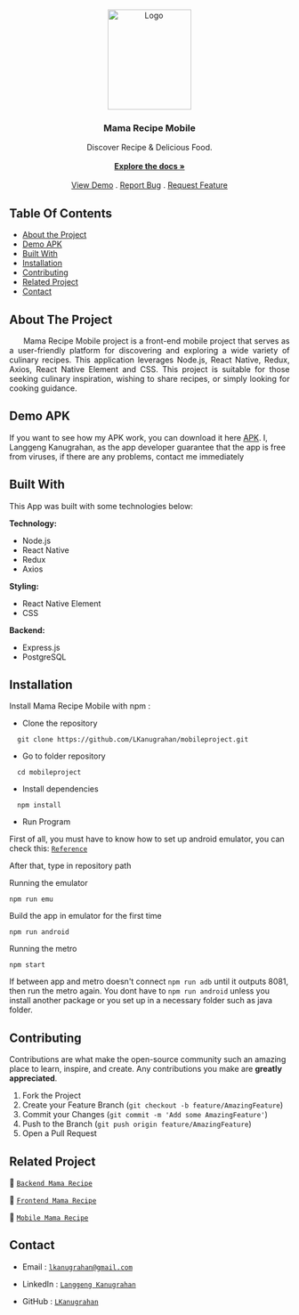 <br/>
<p align="center">
  <a href="https://github.com/LKanugrahan/mobileproject">
    <img src="https://i.postimg.cc/JnsbMGwj/mamarecipe-logo.png" alt="Logo" width="150" height="180">
  </a>

  <h3 align="center">Mama Recipe Mobile</h3>

  <p align="center">
    Discover Recipe & Delicious Food.
    <br/>
    <br/>
    <a href="https://github.com/LKanugrahan/mobileproject"><strong>Explore the docs »</strong></a>
    <br/>
    <br/>
    <a href="https://github.com/LKanugrahan/mobileproject">View Demo</a>
    .
    <a href="https://github.com/LKanugrahan/mobileproject/issues">Report Bug</a>
    .
    <a href="https://github.com/LKanugrahan/mobileproject/issues">Request Feature</a>
  </p>
</p>

## Table Of Contents

* [About the Project](#about-the-project)
* [Demo APK](#demo-apk)
* [Built With](#built-with)
* [Installation](#installation)
* [Contributing](#contributing)
* [Related Project](#related-project)
* [Contact](#contact)

## About The Project

<p align="justify">
&nbsp;&nbsp;&nbsp;&nbsp;&nbsp;&nbsp;Mama Recipe Mobile project is a front-end mobile project that serves as a user-friendly platform for discovering and exploring a wide variety of culinary recipes. This application leverages Node.js, React Native, Redux, Axios, React Native Element and CSS. This project is suitable for those seeking culinary inspiration, wishing to share recipes, or simply looking for cooking guidance.</p>

## Demo APK

If you want to see how my APK work, you can download it here [APK](https://drive.google.com/file/d/1QGCzQynmn-S4JkRvBMWF2fYWujTNqES8/view?usp=sharing). I, Langgeng Kanugrahan, as the app developer guarantee that the app is free from viruses, if there are any problems, contact me immediately

## Built With

This App was built with some technologies below:

**Technology:**
- Node.js
- React Native
- Redux
- Axios

**Styling:**
- React Native Element
- CSS

**Backend:**
- Express.js
- PostgreSQL

## Installation

Install Mama Recipe Mobile with npm :

- Clone the repository

```
  git clone https://github.com/LKanugrahan/mobileproject.git
```

- Go to folder repository

```
  cd mobileproject
```

- Install dependencies

```
  npm install
```

- Run Program

First of all, you must have to know how to set up android emulator, you can check this: [`Reference`](https://reactnative.dev/docs/environment-setup)

After that, type in repository path

Running the emulator
```
npm run emu
```
Build the app in emulator for the first time
```
npm run android
```
Running the metro
```
npm start
```
If between app and metro doesn't connect ``` npm run adb ``` until it outputs 8081, then run the metro again. You dont have to ``` npm run android ``` unless you install another package or you set up in a necessary folder such as java folder.

## Contributing

Contributions are what make the open-source community such an amazing place to learn, inspire, and create. Any contributions you make are **greatly appreciated**.

1. Fork the Project
2. Create your Feature Branch (`git checkout -b feature/AmazingFeature`)
3. Commit your Changes (`git commit -m 'Add some AmazingFeature'`)
4. Push to the Branch (`git push origin feature/AmazingFeature`)
5. Open a Pull Request
    
## Related Project

:rocket: [`Backend Mama Recipe`](https://github.com/LKanugrahan/mamaRecipeAPI)

:rocket: [`Frontend Mama Recipe`](https://github.com/LKanugrahan/Fe-project)

:rocket: [`Mobile Mama Recipe`](https://github.com/LKanugrahan/mobileproject)

## Contact

- Email : [`lkanugrahan@gmail.com`](mailto:lkanugrahan@gmail.com)

- LinkedIn : [`Langgeng Kanugrahan`](https://www.linkedin.com/in/langgeng-kanugrahan/)

- GitHub : [`LKanugrahan`](https://github.com/LKanugrahan)
